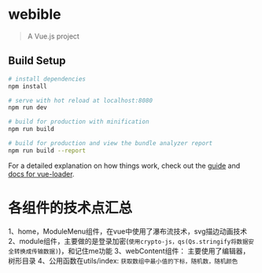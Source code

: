 # webible

> A Vue.js project

## Build Setup

``` bash
# install dependencies
npm install

# serve with hot reload at localhost:8080
npm run dev

# build for production with minification
npm run build

# build for production and view the bundle analyzer report
npm run build --report
```

For a detailed explanation on how things work, check out the [guide](http://vuejs-templates.github.io/webpack/) and [docs for vue-loader](http://vuejs.github.io/vue-loader).

# 各组件的技术点汇总
1、home，ModuleMenu组件，在vue中使用了瀑布流技术，svg描边动画技术
2、module组件，主要做的是登录加密(`使用crypto-js，qs(Qs.stringify将数据安全转换成传输数据)`)，和记住me功能
3、webContent组件： 主要使用了编辑器，树形目录
4、公用函数在utils/index: `获取数组中最小值的下标，随机数，随机颜色`